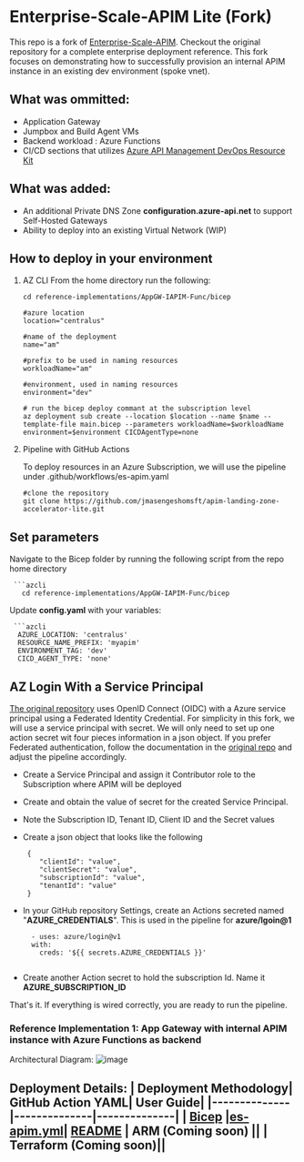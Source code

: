 
# Enterprise-Scale-APIM Lite (Fork)

This repo is a fork of [Enterprise-Scale-APIM](https://github.com/Azure/apim-landing-zone-accelerator). Checkout the original repository for a complete enterprise deployment reference. This fork focuses on demonstrating how to successfully provision an internal APIM instance in an existing dev environment (spoke vnet). 

## What was ommitted: 
- Application Gateway
- Jumpbox and Build Agent VMs
- Backend workload : Azure Functions
- CI/CD sections that utilizes [Azure API Management DevOps Resource Kit](https://github.com/Azure/azure-api-management-devops-resource-kit)

## What was added:

- An additional Private DNS Zone **configuration.azure-api.net** to support Self-Hosted Gateways
- Ability to deploy into an existing Virtual Network (WIP)

## How to deploy in your environment

1. AZ CLI
   From the home directory run the following:

    ```azcli
    cd reference-implementations/AppGW-IAPIM-Func/bicep
    
    #azure location
    location="centralus"
    
    #name of the deployment
    name="am"
    
    #prefix to be used in naming resources
    workloadName="am"
    
    #environment, used in naming resources
    environment="dev"
    
    # run the bicep deploy commant at the subscription level 
    az deployment sub create --location $location --name $name --template-file main.bicep --parameters workloadName=$workloadName environment=$environment CICDAgentType=none

4. Pipeline with GitHub Actions

   To deploy resources in an Azure Subscription, we will use the pipeline under .github/workflows/es-apim.yaml

      ```azcli
      #clone the repository
      git clone https://github.com/jmasengeshomsft/apim-landing-zone-accelerator-lite.git

  ## Set parameters

  Navigate to the Bicep folder by running the following script from the repo home directory
   
     ```azcli
       cd reference-implementations/AppGW-IAPIM-Func/bicep
   
   Update **config.yaml** with your variables:
   
     ```azcli
      AZURE_LOCATION: 'centralus'
      RESOURCE_NAME_PREFIX: 'myapim'
      ENVIRONMENT_TAG: 'dev'
      CICD_AGENT_TYPE: 'none'
   
  ## AZ Login With a Service Principal
 
  [The original repository](https://github.com/jmasengeshomsft/apim-landing-zone-accelerator-lite/tree/main/docs#2-authentication-from-github-to-azure) uses OpenID Connect (OIDC) with a Azure service principal using a Federated Identity Credential. For simplicity in this fork, we will use a service principal with secret. We will only need to set up one action secret wit four pieces information in a json object. If you prefer Federated authentication, follow the documentation in the [original repo](https://github.com/jmasengeshomsft/apim-landing-zone-accelerator-lite/tree/main/docs#2-authentication-from-github-to-azure) and adjust the pipeline accordingly. 
  
  - Create a Service Principal and assign it Contributor role to the Subscription where APIM will be deployed
  - Create and obtain the value of secret for the created Service Principal. 
  - Note the Subscription ID, Tenant ID, Client ID and the Secret values
  - Create a json object that looks like the following

      ```azcli 
       {
          "clientId": "value",
          "clientSecret": "value",
          "subscriptionId": "value",
          "tenantId": "value"
       }
    
   - In your GitHub repository Settings, create an Actions secreted named "**AZURE_CREDENTIALS**". This is used in the pipeline for **azure/lgoin@1**
      ```azcli
        - uses: azure/login@v1
        with:
          creds: '${{ secrets.AZURE_CREDENTIALS }}'
          
   - Create another Action secret to hold the subscription Id. Name it **AZURE_SUBSCRIPTION_ID** 

That's it. If everything is wired correctly, you are ready to run the pipeline. 


### Reference Implementation 1: App Gateway with internal APIM instance with Azure Functions as backend

Architectural Diagram:
![image](/docs/images/arch.png)


Deployment Details:
| Deployment Methodology| GitHub Action YAML| User Guide|
|--------------|--------------|--------------|
| [Bicep](/reference-implementations/AppGW-IAPIM-Func/bicep) |[es-apim.yml](/.github/workflows/es-apim.yml)| [README](/docs/README.md)
| ARM (Coming soon) ||
| Terraform (Coming soon)||
---



